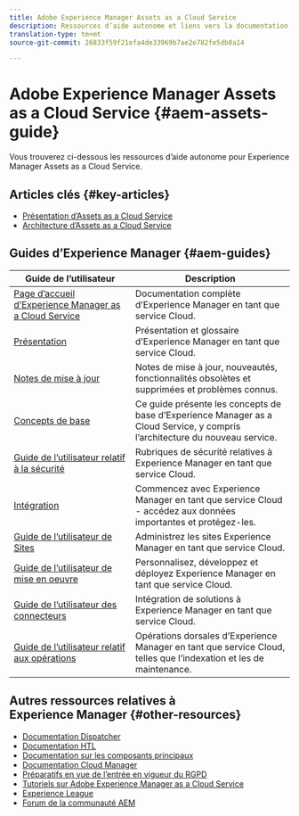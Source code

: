 ```yaml
---
title: Adobe Experience Manager Assets as a Cloud Service
description: Ressources d’aide autonome et liens vers la documentation d’Adobe Experience Manager Assets as a Cloud Service
translation-type: tm+mt
source-git-commit: 26833f59f21efa4de33969b7ae2e782fe5db8a14

---
```



# Adobe Experience Manager Assets as a Cloud Service {#aem-assets-guide}

Vous trouverez ci-dessous les ressources d’aide autonome pour Experience Manager Assets as a Cloud Service.

## Articles clés {#key-articles}

* [Présentation d’Assets as a Cloud Service](overview.md)
* [Architecture d’Assets as a Cloud Service](architecture.md)

## Guides d’Experience Manager {#aem-guides}

| Guide de l’utilisateur | Description |
|---|---|
| [Page d’accueil d’Experience Manager as a Cloud Service](/help/landing/home.md) | Documentation complète d’Experience Manager en tant que service Cloud. |
| [Présentation](/help/overview/home.md) | Présentation et glossaire d’Experience Manager en tant que service Cloud. |
| [Notes de mise à jour](/help/release-notes/home.md) | Notes de mise à jour, nouveautés, fonctionnalités obsolètes et supprimées et problèmes connus. |
| [Concepts de base](/help/core-concepts/home.md) | Ce guide présente les concepts de base d’Experience Manager as a Cloud Service, y compris l’architecture du nouveau service. |
| [Guide de l’utilisateur relatif à la sécurité](/help/security/home.md) | Rubriques de sécurité relatives à Experience Manager en tant que service Cloud. |
| [Intégration](/help/onboarding/home.md) | Commencez avec Experience Manager en tant que service Cloud - accédez aux données importantes et protégez-les. |
| [Guide de l’utilisateur de Sites](/help/sites-cloud/home.md) | Administrez les sites Experience Manager en tant que service Cloud. |
| [Guide de l’utilisateur de mise en oeuvre](/help/implementing/home.md) | Personnalisez, développez et déployez Experience Manager en tant que service Cloud. |
| [Guide de l’utilisateur des connecteurs](/help/connectors/home.md) | Intégration de solutions à Experience Manager en tant que service Cloud. |
| [Guide de l’utilisateur relatif aux opérations](/help/operations/home.md) | Opérations dorsales d’Experience Manager en tant que service Cloud, telles que l’indexation et les  de maintenance. |

## Autres ressources relatives à Experience Manager {#other-resources}

* [Documentation Dispatcher](/help/implementing/dispatcher/overview.md)
* [Documentation HTL](https://docs.adobe.com/content/help/en/experience-manager-htl/using/overview.html)
* [Documentation sur les composants principaux](https://docs.adobe.com/content/help/en/experience-manager-core-components/using/introduction.html)
* [Documentation Cloud Manager](https://docs.adobe.com/content/help/en/experience-manager-cloud-manager/using/introduction-to-cloud-manager.html)
* [Préparatifs en vue de l’entrée en vigueur du RGPD](/help/onboarding/data-privacy-and-protection-readiness/aem-readiness.md)
* [Tutoriels sur Adobe Experience Manager as a Cloud Service](https://docs.adobe.com/content/help/en/experience-manager-learn/cloud-service/overview.html)
* [Experience League](https://guided.adobe.com/?promoid=K42KVXHD&amp;mv=other#solutions/experience-manager)
* [Forum de la communauté AEM](https://forums.adobe.com/community/experience-cloud/marketing-cloud/experience-manager)
